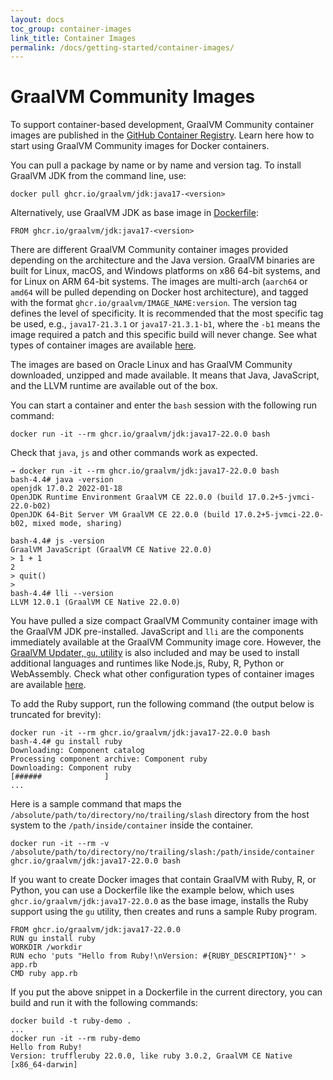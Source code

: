 ```yaml
---
layout: docs
toc_group: container-images
link_title: Container Images
permalink: /docs/getting-started/container-images/
---
```

# GraalVM Community Images

To support container-based development, GraalVM Community container images are published in the [GitHub Container Registry](https://github.com/orgs/graalvm/packages).
Learn here how to start using GraalVM Community images for Docker containers.

You can pull a package by name or by name and version tag. To install GraalVM JDK from the command line, use:
```shell
docker pull ghcr.io/graalvm/jdk:java17-<version>
```

Alternatively, use GraalVM JDK as base image in [Dockerfile](https://docs.docker.com/engine/reference/builder/):
```shell
FROM ghcr.io/graalvm/jdk:java17-<version>
```

There are different GraalVM Community container images provided depending on the architecture and the Java version.
GraalVM binaries are built for Linux, macOS, and Windows platforms on x86 64-bit systems, and for Linux on ARM 64-bit systems.
The images are multi-arch (`aarch64` or `amd64` will be pulled depending on Docker host architecture), and tagged with the format `ghcr.io/graalvm/IMAGE_NAME:version`.
The version tag defines the level of specificity.
It is recommended that the most specific tag be used, e.g., `java17-21.3.1` or `java17-21.3.1-b1`, where the `-b1` means the image required a patch and this specific build will never change.
See what types of container images are available [here](https://github.com/graalvm/container/packages).

The images are based on Oracle Linux and has GraalVM Community downloaded, unzipped and made available.
It means that Java, JavaScript, and the LLVM runtime are available out of the box.

You can start a container and enter the `bash` session with the following run command:
```shell
docker run -it --rm ghcr.io/graalvm/jdk:java17-22.0.0 bash
```

Check that `java`, `js` and other commands work as expected.
```shell
→ docker run -it --rm ghcr.io/graalvm/jdk:java17-22.0.0 bash
bash-4.4# java -version
openjdk 17.0.2 2022-01-18
OpenJDK Runtime Environment GraalVM CE 22.0.0 (build 17.0.2+5-jvmci-22.0-b02)
OpenJDK 64-Bit Server VM GraalVM CE 22.0.0 (build 17.0.2+5-jvmci-22.0-b02, mixed mode, sharing)

bash-4.4# js -version
GraalVM JavaScript (GraalVM CE Native 22.0.0)
> 1 + 1
2
> quit()
>
bash-4.4# lli --version
LLVM 12.0.1 (GraalVM CE Native 22.0.0)
```

You have pulled a size compact GraalVM Community container image with the GraalVM JDK pre-installed.
JavaScript and `lli` are the components immediately available at the GraalVM Community image core.
However, the [GraalVM Updater, `gu`, utility](../../../reference-manual/graalvm-updater.md) is also included and may be used to install additional languages and runtimes like Node.js, Ruby, R, Python or WebAssembly.
Check what other configuration types of container images are available [here](https://github.com/graalvm/container).

To add the Ruby support, run the following command (the output below is truncated for brevity):

```shell
docker run -it --rm ghcr.io/graalvm/jdk:java17-22.0.0 bash
bash-4.4# gu install ruby
Downloading: Component catalog
Processing component archive: Component ruby
Downloading: Component ruby
[######              ]
...
```

Here is a sample command that maps the `/absolute/path/to/directory/no/trailing/slash` directory from the host system to the `/path/inside/container` inside the container.

```shell
docker run -it --rm -v /absolute/path/to/directory/no/trailing/slash:/path/inside/container ghcr.io/graalvm/jdk:java17-22.0.0 bash
```

If you want to create Docker images that contain GraalVM with Ruby, R, or Python, you can use a Dockerfile like the example below, which uses `ghcr.io/graalvm/jdk:java17-22.0.0` as the base image, installs the Ruby support using the `gu` utility, then creates and runs a sample Ruby program.

```shell
FROM ghcr.io/graalvm/jdk:java17-22.0.0
RUN gu install ruby
WORKDIR /workdir
RUN echo 'puts "Hello from Ruby!\nVersion: #{RUBY_DESCRIPTION}"' > app.rb
CMD ruby app.rb
```

If you put the above snippet in a Dockerfile in the current directory, you can build and run it with the following commands:

```shell
docker build -t ruby-demo .
...
docker run -it --rm ruby-demo
Hello from Ruby!
Version: truffleruby 22.0.0, like ruby 3.0.2, GraalVM CE Native [x86_64-darwin]
```
